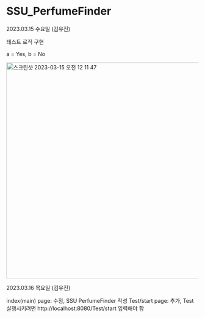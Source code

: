 # SSU_PerfumeFinder

2023.03.15 수요일 (김유진)

테스트 로직 구현 

a = Yes, b = No


<img width="567" alt="스크린샷 2023-03-15 오전 12 11 47" src="https://user-images.githubusercontent.com/82636178/225574531-85c2d07b-4e04-48e8-8000-4311bfd5a66e.png">

2023.03.16 목요일 (김유진)

index(main) page: 수정, SSU PerfumeFinder 작성
Test/start page: 추가, Test 실행시키려면 http://localhost:8080/Test/start 입력해야 함
